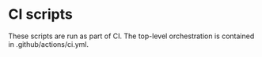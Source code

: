 # CI scripts

These scripts are run as part of CI. The top-level orchestration is
contained in .github/actions/ci.yml.
